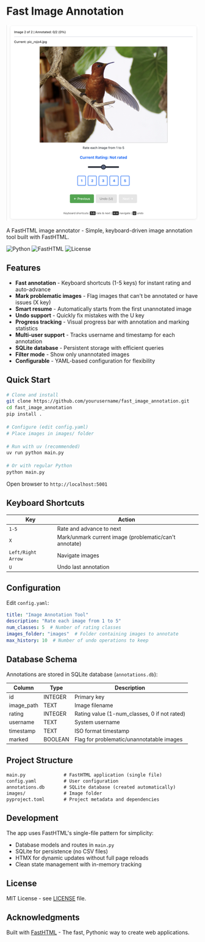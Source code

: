 # Fast Image Annotation

![Picaflor](fast_annotate.png)

A FastHTML image annotator - Simple, keyboard-driven image annotation tool built with FastHTML.

![Python](https://img.shields.io/badge/python-3.11%2B-blue)
![FastHTML](https://img.shields.io/badge/FastHTML-latest-green)
![License](https://img.shields.io/badge/license-MIT-blue)

## Features

- **Fast annotation** - Keyboard shortcuts (1-5 keys) for instant rating and auto-advance
- **Mark problematic images** - Flag images that can't be annotated or have issues (X key)
- **Smart resume** - Automatically starts from the first unannotated image
- **Undo support** - Quickly fix mistakes with the U key
- **Progress tracking** - Visual progress bar with annotation and marking statistics
- **Multi-user support** - Tracks username and timestamp for each annotation
- **SQLite database** - Persistent storage with efficient queries
- **Filter mode** - Show only unannotated images
- **Configurable** - YAML-based configuration for flexibility

## Quick Start

```bash
# Clone and install
git clone https://github.com/yourusername/fast_image_annotation.git
cd fast_image_annotation
pip install .

# Configure (edit config.yaml)
# Place images in images/ folder

# Run with uv (recommended)
uv run python main.py

# Or with regular Python
python main.py
```

Open browser to `http://localhost:5001`

## Keyboard Shortcuts

| Key | Action |
|-----|--------|
| `1-5` | Rate and advance to next |
| `X` | Mark/unmark current image (problematic/can't annotate) |
| `Left/Right Arrow` | Navigate images |
| `U` | Undo last annotation |

## Configuration

Edit `config.yaml`:

```yaml
title: "Image Annotation Tool"
description: "Rate each image from 1 to 5"
num_classes: 5  # Number of rating classes
images_folder: "images"  # Folder containing images to annotate
max_history: 10  # Number of undo operations to keep
```

## Database Schema

Annotations are stored in SQLite database (`annotations.db`):

| Column | Type | Description |
|--------|------|-------------|
| id | INTEGER | Primary key |
| image_path | TEXT | Image filename |
| rating | INTEGER | Rating value (1-num_classes, 0 if not rated) |
| username | TEXT | System username |
| timestamp | TEXT | ISO format timestamp |
| marked | BOOLEAN | Flag for problematic/unannotatable images |

## Project Structure

```
main.py              # FastHTML application (single file)
config.yaml          # User configuration
annotations.db       # SQLite database (created automatically)
images/              # Image folder
pyproject.toml       # Project metadata and dependencies
```

## Development

The app uses FastHTML's single-file pattern for simplicity:
- Database models and routes in `main.py`
- SQLite for persistence (no CSV files)
- HTMX for dynamic updates without full page reloads
- Clean state management with in-memory tracking

## License

MIT License - see [LICENSE](LICENSE) file.

## Acknowledgments

Built with [FastHTML](https://github.com/AnswerDotAI/fasthtml) - The fast, Pythonic way to create web applications.